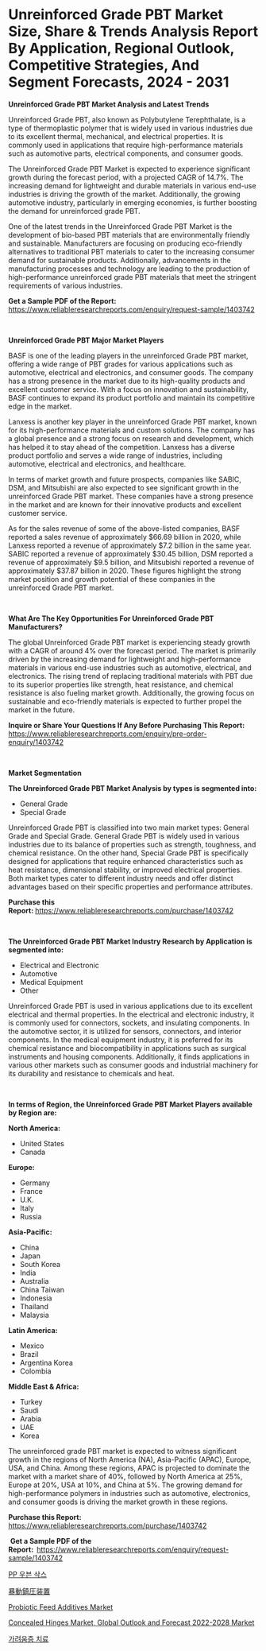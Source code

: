 <p><h1>Unreinforced Grade PBT Market Size, Share & Trends Analysis Report By Application, Regional Outlook, Competitive Strategies, And Segment Forecasts, 2024 - 2031</h1></p><p><strong>Unreinforced Grade PBT Market Analysis and Latest Trends</strong></p>
<p><p>Unreinforced Grade PBT, also known as Polybutylene Terephthalate, is a type of thermoplastic polymer that is widely used in various industries due to its excellent thermal, mechanical, and electrical properties. It is commonly used in applications that require high-performance materials such as automotive parts, electrical components, and consumer goods.</p><p>The Unreinforced Grade PBT Market is expected to experience significant growth during the forecast period, with a projected CAGR of 14.7%. The increasing demand for lightweight and durable materials in various end-use industries is driving the growth of the market. Additionally, the growing automotive industry, particularly in emerging economies, is further boosting the demand for unreinforced grade PBT.</p><p>One of the latest trends in the Unreinforced Grade PBT Market is the development of bio-based PBT materials that are environmentally friendly and sustainable. Manufacturers are focusing on producing eco-friendly alternatives to traditional PBT materials to cater to the increasing consumer demand for sustainable products. Additionally, advancements in the manufacturing processes and technology are leading to the production of high-performance unreinforced grade PBT materials that meet the stringent requirements of various industries.</p></p>
<p><strong>Get a Sample PDF of the Report:&nbsp;</strong> <a href="https://www.reliableresearchreports.com/enquiry/request-sample/1403742">https://www.reliableresearchreports.com/enquiry/request-sample/1403742</a></p>
<p>&nbsp;</p>
<p><strong>Unreinforced Grade PBT Major Market Players</strong></p>
<p><p>BASF is one of the leading players in the unreinforced Grade PBT market, offering a wide range of PBT grades for various applications such as automotive, electrical and electronics, and consumer goods. The company has a strong presence in the market due to its high-quality products and excellent customer service. With a focus on innovation and sustainability, BASF continues to expand its product portfolio and maintain its competitive edge in the market.</p><p>Lanxess is another key player in the unreinforced Grade PBT market, known for its high-performance materials and custom solutions. The company has a global presence and a strong focus on research and development, which has helped it to stay ahead of the competition. Lanxess has a diverse product portfolio and serves a wide range of industries, including automotive, electrical and electronics, and healthcare.</p><p>In terms of market growth and future prospects, companies like SABIC, DSM, and Mitsubishi are also expected to see significant growth in the unreinforced Grade PBT market. These companies have a strong presence in the market and are known for their innovative products and excellent customer service.</p><p>As for the sales revenue of some of the above-listed companies, BASF reported a sales revenue of approximately $66.69 billion in 2020, while Lanxess reported a revenue of approximately $7.2 billion in the same year. SABIC reported a revenue of approximately $30.45 billion, DSM reported a revenue of approximately $9.5 billion, and Mitsubishi reported a revenue of approximately $37.87 billion in 2020. These figures highlight the strong market position and growth potential of these companies in the unreinforced Grade PBT market.</p></p>
<p>&nbsp;</p>
<p><strong>What Are The Key Opportunities For Unreinforced Grade PBT Manufacturers?</strong></p>
<p><p>The global Unreinforced Grade PBT market is experiencing steady growth with a CAGR of around 4% over the forecast period. The market is primarily driven by the increasing demand for lightweight and high-performance materials in various end-use industries such as automotive, electrical, and electronics. The rising trend of replacing traditional materials with PBT due to its superior properties like strength, heat resistance, and chemical resistance is also fueling market growth. Additionally, the growing focus on sustainable and eco-friendly materials is expected to further propel the market in the future.</p></p>
<p><strong>Inquire or Share Your Questions If Any Before Purchasing This Report:</strong> <a href="https://www.reliableresearchreports.com/enquiry/pre-order-enquiry/1403742">https://www.reliableresearchreports.com/enquiry/pre-order-enquiry/1403742</a></p>
<p>&nbsp;</p>
<p><strong>Market Segmentation</strong></p>
<p><strong>The Unreinforced Grade PBT Market Analysis by types is segmented into:</strong></p>
<p><ul><li>General Grade</li><li>Special Grade</li></ul></p>
<p><p>Unreinforced Grade PBT is classified into two main market types: General Grade and Special Grade. General Grade PBT is widely used in various industries due to its balance of properties such as strength, toughness, and chemical resistance. On the other hand, Special Grade PBT is specifically designed for applications that require enhanced characteristics such as heat resistance, dimensional stability, or improved electrical properties. Both market types cater to different industry needs and offer distinct advantages based on their specific properties and performance attributes.</p></p>
<p><strong>Purchase this Report:&nbsp;</strong><a href="https://www.reliableresearchreports.com/purchase/1403742">https://www.reliableresearchreports.com/purchase/1403742</a></p>
<p>&nbsp;</p>
<p><strong>The Unreinforced Grade PBT Market Industry Research by Application is segmented into:</strong></p>
<p><ul><li>Electrical and Electronic</li><li>Automotive</li><li>Medical Equipment</li><li>Other</li></ul></p>
<p><p>Unreinforced Grade PBT is used in various applications due to its excellent electrical and thermal properties. In the electrical and electronic industry, it is commonly used for connectors, sockets, and insulating components. In the automotive sector, it is utilized for sensors, connectors, and interior components. In the medical equipment industry, it is preferred for its chemical resistance and biocompatibility in applications such as surgical instruments and housing components. Additionally, it finds applications in various other markets such as consumer goods and industrial machinery for its durability and resistance to chemicals and heat.</p></p>
<p>&nbsp;</p>
<p><strong>In terms of Region, the Unreinforced Grade PBT Market Players available by Region are:</strong></p>
<p>
    <p> <strong> North America: </strong>
        <ul>
            <li>United States</li>
            <li>Canada</li>
        </ul>
        </p> 
    <p> <strong> Europe: </strong>
        <ul>
            <li>Germany</li>
            <li>France</li>
            <li>U.K.</li>
            <li>Italy</li>
            <li>Russia</li>
        </ul>
        </p> 
    <p> <strong> Asia-Pacific: </strong>
        <ul>
            <li>China</li>
            <li>Japan</li>
            <li>South Korea</li>
            <li>India</li>
            <li>Australia</li>
            <li>China Taiwan</li>
            <li>Indonesia</li>
            <li>Thailand</li>
            <li>Malaysia</li>
        </ul>
        </p> 
    <p> <strong> Latin America: </strong>
        <ul>
            <li>Mexico</li>
            <li>Brazil</li>
            <li>Argentina Korea</li>
            <li>Colombia</li>
        </ul>
        </p> 
    <p> <strong> Middle East & Africa: </strong>
        <ul>
            <li>Turkey</li>
            <li>Saudi</li>
            <li>Arabia</li>
            <li>UAE</li>
            <li>Korea</li>
        </ul>
    </p>
    </p>
<p><p>The unreinforced grade PBT market is expected to witness significant growth in the regions of North America (NA), Asia-Pacific (APAC), Europe, USA, and China. Among these regions, APAC is projected to dominate the market with a market share of 40%, followed by North America at 25%, Europe at 20%, USA at 10%, and China at 5%. The growing demand for high-performance polymers in industries such as automotive, electronics, and consumer goods is driving the market growth in these regions.</p></p>
<p><strong>Purchase this Report: </strong><a href="https://www.reliableresearchreports.com/purchase/1403742">https://www.reliableresearchreports.com/purchase/1403742</a></p>
<p>&nbsp;<strong>Get a Sample PDF of the Report:&nbsp;&nbsp;</strong><a href="https://www.reliableresearchreports.com/enquiry/request-sample/1403742">https://www.reliableresearchreports.com/enquiry/request-sample/1403742</a></p>
<p><strong></strong></p>
<p><p><a href="https://medium.com/@brenzgnarento/pp-woven-sacks-%EC%8B%9C%EC%9E%A5-2031%EB%85%84%EA%B9%8C%EC%A7%80%EC%9D%98-%EC%84%B1%EA%B3%B5%EC%A0%81-%EB%B9%84%EC%A6%88%EB%8B%88%EC%8A%A4-%EC%A0%84%EB%9E%B5%EC%9D%84-%EC%9C%84%ED%95%9C-%ED%95%B5%EC%8B%AC%EC%9A%94%EC%86%8C-eaff1407c34d">PP 우븐 삭스</a></p><p><a href="https://medium.com/@violetap1969/%E6%9A%B4%E5%8B%95%E5%88%B6%E5%BE%A1%E8%A3%85%E5%82%99%E5%B8%82%E5%A0%B4-%E7%AB%B6%E4%BA%89%E5%88%86%E6%9E%90-%E5%B8%82%E5%A0%B4%E5%8B%95%E5%90%91%E3%81%8A%E3%82%88%E3%81%B32031%E5%B9%B4%E3%81%BE%E3%81%A7%E3%81%AE%E4%BA%88%E6%B8%AC-f51b53ee4529">暴動鎮圧装置</a></p><p><a href="https://view.publitas.com/reportprime-1/probiotic-feed-additives-market-analysis-and-market-size-global-industry-overview-market-segmentation-and-forecast-2024-to-2031/">Probiotic Feed Additives Market</a></p><p><a href="https://butternut-bug-553.notion.site/Concealed-Hinges-Market-Global-Outlook-and-Forecast-2022-2028-Market-Provides-Detailed-Segmentation-52ac4ddda8e54443b79bba13b4e997e0">Concealed Hinges Market, Global Outlook and Forecast 2022-2028 Market</a></p><p><a href="https://medium.com/@marquezpenistero05eud5zjn/%ED%91%B8%EB%A6%AC%EA%B3%A0-%EA%B2%B0%EC%A0%88%EC%84%B1-%EC%B9%98%EB%A3%8C-%EC%8B%9C%EC%9E%A5-%EC%A0%84%EB%A7%9D-%EC%8B%9C%EC%9E%A5-%EB%8F%99%ED%96%A5-%EC%84%B1%EC%9E%A5-2024%EB%85%84%EB%B6%80%ED%84%B0-2031%EB%85%84%EA%B9%8C%EC%A7%80-%EC%98%88%EC%B8%A1%EB%90%9C-%EA%B2%83-6af1c3e9007d">가려움증 치료</a></p></p>